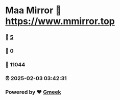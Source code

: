 # Maa Mirror :link: https://www.mmirror.top 
### :page_facing_up: [5](https://www.mmirror.top/tag.html) 
### :speech_balloon: 0 
### :hibiscus: 11044 
### :alarm_clock: 2025-02-03 03:42:31 
### Powered by :heart: [Gmeek](https://github.com/Meekdai/Gmeek)
